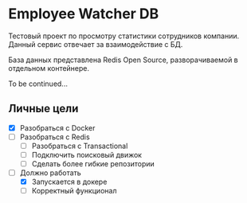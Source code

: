 # Employee Watcher DB
Тестовый проект по просмотру статистики сотрудников компании.\
Данный сервис отвечает за взаимодействие с БД.

База данных представлена Redis Open Source, разворачиваемой в отдельном контейнере.

To be continued...

## Личные цели
- [x] Разобраться с Docker
- [ ] Разобраться с Redis
  - [ ] Разобраться с Transactional
  - [ ] Подключить поисковый движок
  - [ ] Сделать более гибкие репозитории
- [ ] Должно работать
  - [x] Запускается в докере
  - [ ] Корректный функционал
